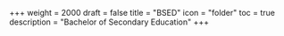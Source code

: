 +++
weight = 2000
draft = false
title = "BSED"
icon = "folder"
toc = true
description = "Bachelor of Secondary Education"
+++
